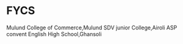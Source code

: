 # FYCS
Mulund College of Commerce,Mulund
SDV junior College,Airoli
ASP convent English High School,Ghansoli
